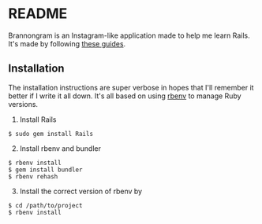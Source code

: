 # README

Brannongram is an Instagram-like application made to help me learn Rails.
It's made by following [these guides](https://www.devwalks.com/lets-build-instagram-in-rails-part-1/).

## Installation

The installation instructions are super verbose in hopes that I'll remember it better if I write it all down. It's all based on using [rbenv](https://github.com/rbenv/rbenv) to manage Ruby versions.

1. Install Rails
  ```
  $ sudo gem install Rails
  ```
2. Install rbenv and bundler
  ```
  $ rbenv install
  $ gem install bundler
  $ rbenv rehash
  ```
3. Install the correct version of rbenv by
  ```
  $ cd /path/to/project
  $ rbenv install
  ```
